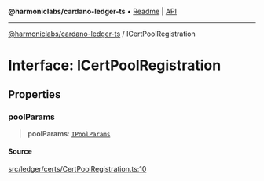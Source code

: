 **@harmoniclabs/cardano-ledger-ts** • [Readme](../Introduction) \| [API](../globals)

***

[@harmoniclabs/cardano-ledger-ts](../Introduction) / ICertPoolRegistration

# Interface: ICertPoolRegistration

## Properties

### poolParams

> **poolParams**: [`IPoolParams`](IPoolParams)

#### Source

[src/ledger/certs/CertPoolRegistration.ts:10](https://github.com/HarmonicLabs/cardano-ledger-ts/blob/d1659b0/src/ledger/certs/CertPoolRegistration.ts#L10)
